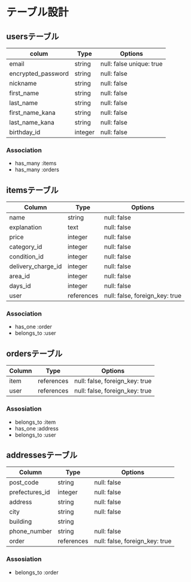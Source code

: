 # テーブル設計

## usersテーブル

| colum             | Type    | Options                  |
| ----------------- | ------- | ------------------------ |
|email              | string  | null: false unique: true |
|encrypted_password | string  | null: false              |
|nickname           | string  | null: false              |
|first_name         | string  | null: false              |
|last_name          | string  | null: false              |
|first_name_kana    | string  | null: false              |
|last_name_kana     | string  | null: false              |
|birthday_id        | integer | null: false              |


### Association

- has_many :items
- has_many :orders

## itemsテーブル


| Column             | Type        | Options                        |
| ------------------ | ----------- | ------------------------------ |
| name               | string      | null: false                    |
| explanation        | text        | null: false                    |
| price              | integer     | null: false                    |
| category_id        | integer     | null: false                    |
| condition_id       | integer    | null: false                    |
| delivery_charge_id | integer     | null: false                    |
| area_id            | integer     | null: false                    |
| days_id            | integer     | null: false                    |
| user               | references  | null: false, foreign_key: true |

### Association


- has_one :order
- belongs_to :user

## ordersテーブル


| Column     | Type        | Options                        |
| ---------- | ----------- | ------------------------------ |
| item       | references  | null: false, foreign_key: true |
| user       | references  | null: false, foreign_key: true |


### Assosiation


- belongs_to :item
- has_one :address
- belongs_to :user


## addressesテーブル

| Column          | Type        | Options                        |
| --------------- | ----------- | ------------------------------ |
| post_code       | string      | null: false                    |
| prefectures_id  | integer     | null: false                    |
| address         | string      | null: false                    |
| city            | string      | null: false                    |
| building        | string      |                                |
| phone_number    | string      | null: false                    |
| order           | references  | null: false, foreign_key: true |


### Assosiation


- belongs_to :order